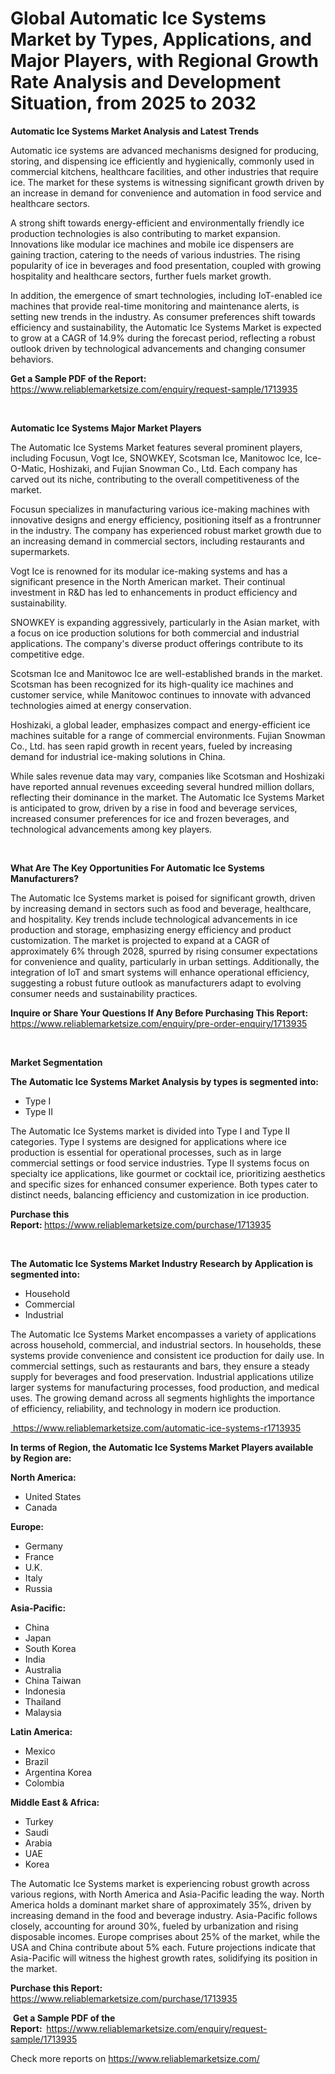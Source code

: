 <p><h1>Global Automatic Ice Systems Market by Types, Applications, and Major Players, with Regional Growth Rate Analysis and Development Situation, from 2025 to 2032</h1></p><p><strong>Automatic Ice Systems Market Analysis and Latest Trends</strong></p>
<p><p>Automatic ice systems are advanced mechanisms designed for producing, storing, and dispensing ice efficiently and hygienically, commonly used in commercial kitchens, healthcare facilities, and other industries that require ice. The market for these systems is witnessing significant growth driven by an increase in demand for convenience and automation in food service and healthcare sectors.</p><p>A strong shift towards energy-efficient and environmentally friendly ice production technologies is also contributing to market expansion. Innovations like modular ice machines and mobile ice dispensers are gaining traction, catering to the needs of various industries. The rising popularity of ice in beverages and food presentation, coupled with growing hospitality and healthcare sectors, further fuels market growth.</p><p>In addition, the emergence of smart technologies, including IoT-enabled ice machines that provide real-time monitoring and maintenance alerts, is setting new trends in the industry. As consumer preferences shift towards efficiency and sustainability, the Automatic Ice Systems Market is expected to grow at a CAGR of 14.9% during the forecast period, reflecting a robust outlook driven by technological advancements and changing consumer behaviors.</p></p>
<p><strong>Get a Sample PDF of the Report:&nbsp;</strong> <a href="https://www.reliablemarketsize.com/enquiry/request-sample/1713935?utm_campaign=2461&utm_medium=2&utm_source=Github&utm_content=ia&utm_term=28032025&utm_id=automatic-ice-systems">https://www.reliablemarketsize.com/enquiry/request-sample/1713935</a></p>
<p>&nbsp;</p>
<p><strong>Automatic Ice Systems Major Market Players</strong></p>
<p><p>The Automatic Ice Systems Market features several prominent players, including Focusun, Vogt Ice, SNOWKEY, Scotsman Ice, Manitowoc Ice, Ice-O-Matic, Hoshizaki, and Fujian Snowman Co., Ltd. Each company has carved out its niche, contributing to the overall competitiveness of the market.</p><p>Focusun specializes in manufacturing various ice-making machines with innovative designs and energy efficiency, positioning itself as a frontrunner in the industry. The company has experienced robust market growth due to an increasing demand in commercial sectors, including restaurants and supermarkets.</p><p>Vogt Ice is renowned for its modular ice-making systems and has a significant presence in the North American market. Their continual investment in R&D has led to enhancements in product efficiency and sustainability.</p><p>SNOWKEY is expanding aggressively, particularly in the Asian market, with a focus on ice production solutions for both commercial and industrial applications. The company's diverse product offerings contribute to its competitive edge.</p><p>Scotsman Ice and Manitowoc Ice are well-established brands in the market. Scotsman has been recognized for its high-quality ice machines and customer service, while Manitowoc continues to innovate with advanced technologies aimed at energy conservation.</p><p>Hoshizaki, a global leader, emphasizes compact and energy-efficient ice machines suitable for a range of commercial environments. Fujian Snowman Co., Ltd. has seen rapid growth in recent years, fueled by increasing demand for industrial ice-making solutions in China.</p><p>While sales revenue data may vary, companies like Scotsman and Hoshizaki have reported annual revenues exceeding several hundred million dollars, reflecting their dominance in the market. The Automatic Ice Systems Market is anticipated to grow, driven by a rise in food and beverage services, increased consumer preferences for ice and frozen beverages, and technological advancements among key players.</p></p>
<p>&nbsp;</p>
<p><strong>What Are The Key Opportunities For Automatic Ice Systems Manufacturers?</strong></p>
<p><p>The Automatic Ice Systems market is poised for significant growth, driven by increasing demand in sectors such as food and beverage, healthcare, and hospitality. Key trends include technological advancements in ice production and storage, emphasizing energy efficiency and product customization. The market is projected to expand at a CAGR of approximately 6% through 2028, spurred by rising consumer expectations for convenience and quality, particularly in urban settings. Additionally, the integration of IoT and smart systems will enhance operational efficiency, suggesting a robust future outlook as manufacturers adapt to evolving consumer needs and sustainability practices.</p></p>
<p><strong>Inquire or Share Your Questions If Any Before Purchasing This Report:</strong> <a href="https://www.reliablemarketsize.com/enquiry/pre-order-enquiry/1713935?utm_campaign=2461&utm_medium=2&utm_source=Github&utm_content=ia&utm_term=28032025&utm_id=automatic-ice-systems">https://www.reliablemarketsize.com/enquiry/pre-order-enquiry/1713935</a></p>
<p>&nbsp;</p>
<p><strong>Market Segmentation</strong></p>
<p><strong>The Automatic Ice Systems Market Analysis by types is segmented into:</strong></p>
<p><ul><li>Type I</li><li>Type II</li></ul></p>
<p><p>The Automatic Ice Systems market is divided into Type I and Type II categories. Type I systems are designed for applications where ice production is essential for operational processes, such as in large commercial settings or food service industries. Type II systems focus on specialty ice applications, like gourmet or cocktail ice, prioritizing aesthetics and specific sizes for enhanced consumer experience. Both types cater to distinct needs, balancing efficiency and customization in ice production.</p></p>
<p><strong>Purchase this Report:&nbsp;</strong><a href="https://www.reliablemarketsize.com/purchase/1713935?utm_campaign=2461&utm_medium=2&utm_source=Github&utm_content=ia&utm_term=28032025&utm_id=automatic-ice-systems">https://www.reliablemarketsize.com/purchase/1713935</a></p>
<p>&nbsp;</p>
<p><strong>The Automatic Ice Systems Market Industry Research by Application is segmented into:</strong></p>
<p><ul><li>Household</li><li>Commercial</li><li>Industrial</li></ul></p>
<p><p>The Automatic Ice Systems Market encompasses a variety of applications across household, commercial, and industrial sectors. In households, these systems provide convenience and consistent ice production for daily use. In commercial settings, such as restaurants and bars, they ensure a steady supply for beverages and food preservation. Industrial applications utilize larger systems for manufacturing processes, food production, and medical uses. The growing demand across all segments highlights the importance of efficiency, reliability, and technology in modern ice production.</p></p>
<p><a href="https://www.reliablemarketsize.com/automatic-ice-systems-r1713935?utm_campaign=2461&utm_medium=2&utm_source=Github&utm_content=ia&utm_term=28032025&utm_id=automatic-ice-systems">&nbsp;https://www.reliablemarketsize.com/automatic-ice-systems-r1713935</a></p>
<p><strong>In terms of Region, the Automatic Ice Systems Market Players available by Region are:</strong></p>
<p>
    <p> <strong> North America: </strong>
        <ul>
            <li>United States</li>
            <li>Canada</li>
        </ul>
        </p> 
    <p> <strong> Europe: </strong>
        <ul>
            <li>Germany</li>
            <li>France</li>
            <li>U.K.</li>
            <li>Italy</li>
            <li>Russia</li>
        </ul>
        </p> 
    <p> <strong> Asia-Pacific: </strong>
        <ul>
            <li>China</li>
            <li>Japan</li>
            <li>South Korea</li>
            <li>India</li>
            <li>Australia</li>
            <li>China Taiwan</li>
            <li>Indonesia</li>
            <li>Thailand</li>
            <li>Malaysia</li>
        </ul>
        </p> 
    <p> <strong> Latin America: </strong>
        <ul>
            <li>Mexico</li>
            <li>Brazil</li>
            <li>Argentina Korea</li>
            <li>Colombia</li>
        </ul>
        </p> 
    <p> <strong> Middle East & Africa: </strong>
        <ul>
            <li>Turkey</li>
            <li>Saudi</li>
            <li>Arabia</li>
            <li>UAE</li>
            <li>Korea</li>
        </ul>
    </p>
    </p>
<p><p>The Automatic Ice Systems market is experiencing robust growth across various regions, with North America and Asia-Pacific leading the way. North America holds a dominant market share of approximately 35%, driven by increasing demand in the food and beverage industry. Asia-Pacific follows closely, accounting for around 30%, fueled by urbanization and rising disposable incomes. Europe comprises about 25% of the market, while the USA and China contribute about 5% each. Future projections indicate that Asia-Pacific will witness the highest growth rates, solidifying its position in the market.</p></p>
<p><strong>Purchase this Report: </strong><a href="https://www.reliablemarketsize.com/purchase/1713935?utm_campaign=2461&utm_medium=2&utm_source=Github&utm_content=ia&utm_term=28032025&utm_id=automatic-ice-systems">https://www.reliablemarketsize.com/purchase/1713935</a></p>
<p>&nbsp;<strong>Get a Sample PDF of the Report:&nbsp;&nbsp;</strong><a href="https://www.reliablemarketsize.com/enquiry/request-sample/1713935?utm_campaign=2461&utm_medium=2&utm_source=Github&utm_content=ia&utm_term=28032025&utm_id=automatic-ice-systems">https://www.reliablemarketsize.com/enquiry/request-sample/1713935</a></p>
<p><strong></strong></p>
<p>Check more reports on <a href="https://www.reliablemarketsize.com/?utm_campaign=2461&utm_medium=2&utm_source=Github&utm_content=ia&utm_term=28032025&utm_id=automatic-ice-systems">https://www.reliablemarketsize.com/</a></p>